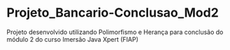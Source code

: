 # Projeto_Bancario-Conclusao_Mod2
 Projeto desenvolvido utilizando Polimorfismo e Herança para conclusão do módulo 2 do curso Imersão Java Xpert (FIAP)
